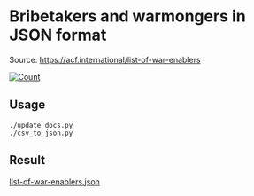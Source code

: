 # Bribetakers and warmongers in JSON format

Source: https://acf.international/list-of-war-enablers

[![Count](https://img.shields.io/badge/count-6547-red)](https://acf.international/list-of-war-enablers)

## Usage

```
./update_docs.py
./csv_to_json.py
```

## Result

[list-of-war-enablers.json](https://raw.githubusercontent.com/sirekanian/list-of-war-enablers/master/list-of-war-enablers.json)
